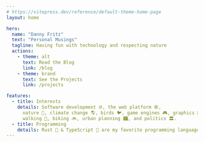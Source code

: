 ```yaml
---
# https://vitepress.dev/reference/default-theme-home-page
layout: home

hero:
  name: "Danny Fritz"
  text: "Personal Musings"
  tagline: Having fun with technology and respecting nature
  actions:
    - theme: alt
      text: Read the Blog
      link: /blog
    - theme: brand
      text: See the Projects
      link: /projects

features:
  - title: Interests
    details: Software development 🌐, the web platform 🕸️,
      nature 🌳, climate change 🌎, birds 🐦, game engines 🎮, graphics 🎨,
      walking 🚶, biking 🚲, urban planning 🏙️, and politics 🏛️.
  - title: Programming
    details: Rust 🦀 & TypeScript 📘 are my favorite programming languages to use. But I know and have used many more!
---
```



